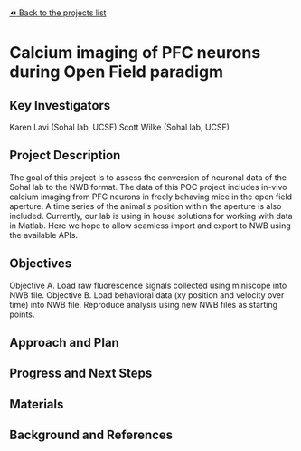 [:rewind: Back to the projects list](../../README.md#ProjectsList)

<!-- For information on how to write GitHub .md files see https://guides.github.com/features/mastering-markdown/ -->

# Calcium imaging of PFC neurons during Open Field paradigm

## Key Investigators

<!-- - Investigator 1 (Affiliation)--> Karen Lavi (Sohal lab, UCSF)
<!-- - Investigator 2 (Affiliation)--> Scott Wilke (Sohal lab, UCSF)

## Project Description

<!-- Add a short paragraph describing the project. -->
The goal of this project is to assess the conversion of neuronal data of the Sohal lab to the NWB format. The data of this POC project includes in-vivo calcium imaging from PFC neurons in freely behaving mice in the open field aperture. A time series of the animal's position within the aperture is also included. 
Currently, our lab is using in house solutions for working with data in Matlab. Here we hope to allow seamless import and export to NWB using the available APIs.




## Objectives

<!-- Briefly describe the objectives of your project. What would you like to achive?-->

<!-- 1. Objective A. Describe it in 1-2 sentences.-->  Objective A. Load raw fluorescence signals collected using miniscope into NWB file.
<!-- 1. Objective B. Describe it in 1-2 sentences.-->  Objective B. Load behavioral data (xy position and velocity over time) into NWB file.
<!-- 1. ...--> Reproduce analysis using new NWB files as starting points.

## Approach and Plan

<!-- 1. Describe the steps of your planned approach to reach the objectives.-->
<!-- 1. ... -->
<!-- 1. ... -->

## Progress and Next Steps

<!--Populate this section as you are making progress before/during/after the hackathon-->
<!--Describe the progress you have made on the project,e.g., which objectives you have achieved and how.-->
<!--Describe the next steps you are planing to take to complete the project.-->

## Materials

<!--If available add links to the materials relevant to the project, e.g., the code generated for the project or data used-->
<!--If available add pictures and links to videos that demonstrate what has been accomplished.-->
<!--![Description of picture](Example2.jpg)-->

## Background and References

<!--Use this space for information that may help people better understand your project, like links to papers, source code, or data ,e.g:-->
<!-- - Source code: https://github.com/YourUser/YourRepository -->
<!-- - Documentation: https://link.to.docs -->
<!-- - Test data: https://link.to.test.data -->

